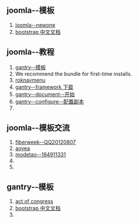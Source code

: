 ## joomla--模板
1. [joomla--newone](http://www.newone.org/)
2. [bootstrap 中文文档](http://wrongwaycn.github.com/bootstrap/docs/index.html)

## joomla--教程
1. [gantry--模板](http://demo.gantry-framework.org/)
2. We recommend the bundle for first-time installs.
3. [roknavmenu](http://www.rockettheme.com/extensions-joomla/roknavmenu)
4. [gantry--framework 下载](http://www.gantry-framework.org/download)
5. [gantry--document--开始](http://www.gantry-framework.org/documentation/joomla)
6. [gantry--configure--配置副本](http://www.gantry-framework.org/documentation/joomla/configure)
7. 

## joomla--模板交流
1. [fiberweek--QQ20120807](http://www.fiberweek.com/)
2. [aoyea](http://www.aoyea.com/)
3. [modetao--184911331](http://modetao.com/)
4. 
5. 

## gantry--模板
1. [act of congress](http://www.actofcongressmusic.com/)
2. [bootstrap 中文文档](http://wrongwaycn.github.com/bootstrap/docs/index.html)
3. 
